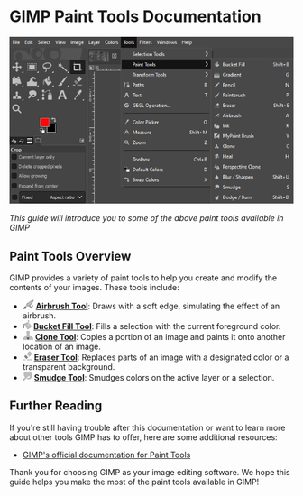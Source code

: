 # GIMP Paint Tools Documentation

![PaintToolsOverview.png](../images/PaintToolsOverview.png)

*This guide will introduce you to some of the above paint tools available in GIMP*

## Paint Tools Overview

GIMP provides a variety of paint tools to help you create and modify the contents of your images. These tools include:

- ![AirbrushTool.png](../images/AirbrushTool.png) [**Airbrush Tool**](AirbrushTool.md): Draws with a soft edge, simulating the effect of an airbrush.
- ![BucketFillTool.png](../images/bucketfilltool.png) [**Bucket Fill Tool**](BucketFillTool.md): Fills a selection with the current foreground color.
- ![CloneTool.png](../images/clonetool.png) [**Clone Tool**](CloneTool.md): Copies a portion of an image and paints it onto another location of an image.
- ![EraserTool.png](../images/erasertool.png) [**Eraser Tool**](EraserTool.md): Replaces parts of an image with a designated color or a transparent background.
- ![SmudgeTool.png](../images/smudgetool.png) [**Smudge Tool**](SmudgeTool.md): Smudges colors on the active layer or a selection.

## Further Reading

If you're still having trouble after this documentation or want to learn more about other tools GIMP has to offer, here are some additional resources:

- [GIMP's official documentation for Paint Tools](https://docs.gimp.org/2.8/en/gimp-tools-paint.html)

Thank you for choosing GIMP as your image editing software. We hope this guide helps you make the most of the paint tools available in GIMP!